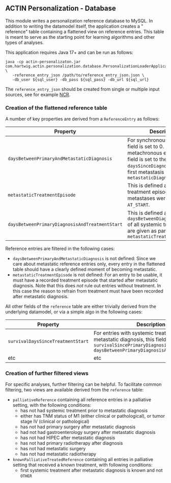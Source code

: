 ## ACTIN Personalization - Database

This module writes a personalization reference database to MySQL. In addition to writing the datamodel itself, the application creates a "
reference" table containing a flattened view on reference entries. This table is meant to serve as the starting point for learning
algorithms and other types of analyses.

This application requires Java 17+ and can be run as follows:

```
java -cp actin-personalizaton.jar com.hartwig.actin.personalization.database.PersonalizationLoaderApplicationKt \
   -reference_entry_json /path/to/reference_entry_json.json \
   -db_user ${sql_user} -db_pass ${sql_pass} -db_url ${sql_url}
```

The `reference_entry_json` should be created from single or multiple input sources, see for example [NCR](../ncr).

### Creation of the flattened reference table

A number of key properties are derived from a `ReferenceEntry` as follows:

| Property                                       | Description                                                                                                                                                                          |
|------------------------------------------------|--------------------------------------------------------------------------------------------------------------------------------------------------------------------------------------|
| `daysBetweenPrimaryAndMetastaticDiagnosis`     | For synchronous entries this field is set to 0. For metachronous entries, this field is set to the `daysSinceDiagnosis` of the first metastasis defined in the `metastaticDiagnosis` |
| `metastaticTreatmentEpisode`                   | This is defined as the first treatment episode where metastases were present `AT_START`.                                                                                             |
| `daysBetweenPrimaryDiagnosisAndTreatmentStart` | This is defined as the lowest `daysBetweenDiagnosisAndStart` of all systemic treatments that are given as part of the `metastaticTreatmentEpisode`                                   |

Reference entries are filtered in the following cases:

- `daysBetweenPrimaryAndMetastaticDiagnosis` is not defined: Since we care about metastatic reference entries only, every entry in the
  flattened table should have a clearly defined moment of becoming metastatic.
- `metastaticTreatmentEpisode` is not defined: For an entry to be usable, it must have a recorded treatment episode that started after
  metastatic diagnosis. Note that this does *not* rule out entries without treatment. In this case the reason to refrain from treatment must
  have been recorded after metastatic diagnosis.

All other fields of the `reference` table are either trivially derived from the underlying datamodel, or via a simple algo in the following
cases:

| Property                          | Description                                                                                                                                                                 |
|-----------------------------------|-----------------------------------------------------------------------------------------------------------------------------------------------------------------------------|
| `survivalDaysSinceTreatmentStart` | For entries with systemic treatment after metastatic diagnosis, this field is defined as ```survivalSincePrimaryDiagnosis - daysBetweenPrimaryDiagnosisAndTreatmentStart``` |
| etc                               | etc                                                                                                                                                                         | 

### Creation of further filtered views

For specific analyses, further filtering can be helpful. To facilitate common filtering, two views are available derived from
the `reference` table:

- `palliativeReference` containing all reference entries in a palliative setting, with the following conditions:
    - has not had systemic treatment prior to metastatic diagnosis
    - either has TNM status of M1 (either clinical or pathological), or tumor stage IV (clinical or pathological)
    - has not had primary surgery after metastatic diagnosis
    - had not had gastroenterology surgery after metastatic diagnosis
    - has not had HIPEC after metastatic diagnosis
    - has not had primary radiotherapy after diagnosis
    - has not had metastatic surgery
    - has not had metastatic radiotherapy
- `knownPalliativeTreatedReference` containing all entries in palliative setting that received a known treatment, with following conditions:
    - first systemic treatment after metastatic diagnosis is known and not `OTHER`

 
